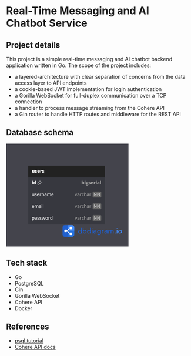 # Real-Time Messaging and AI Chatbot Service

## Project details
This project is a simple real-time messaging and AI chatbot backend application written in Go. The scope of the project
includes:
- a layered-architecture with clear separation of concerns from the data access layer to API endpoints
- a cookie-based JWT implementation for login authentication
- a Gorilla WebSocket for full-duplex communication over a TCP connection
- a handler to process message streaming from the Cohere API
- a Gin router to handle HTTP routes and middleware for the REST API

## Database schema
![Database schema](assets/db_schema.png)

## Tech stack
- Go
- PostgreSQL
- Gin
- Gorilla WebSocket
- Cohere API
- Docker

## References
- [psql tutorial](https://tomcam.github.io/postgres/)
- [Cohere API docs](https://docs.cohere.com/reference/about)